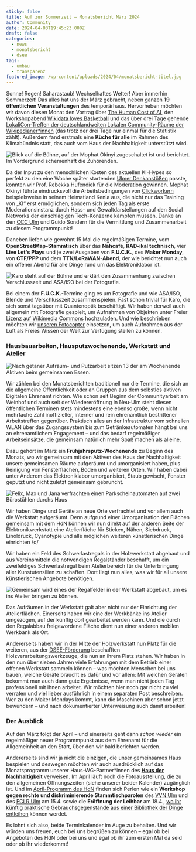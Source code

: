 ```yaml
---
sticky: false
title: Auf zur Sommerzeit – Monatsbericht März 2024
author: Community
date: 2024-04-03T19:45:23.000Z
draft: false
categories:
  - news
  - monatsbericht
  - dsee
tags:
  - umbau
  - transparenz
featured_image: /wp-content/uploads/2024/04/monatsbericht-titel.jpg
---
```


Sonne! 
Regen! 
Saharastaub! 
Wechselhaftes Wetter! 
Aber immerhin Sommerzeit! 
Das alles hat uns der März gebracht, neben ganzen **19 öffentlichen Veranstaltungen** des temporärhaus. 
Hervorheben möchten wir davon diesen Monat den Vortrag über [The Human Cost of AI](/veranstaltungshinweis-die-menschlichen-kosten-der-ki/), den Workshopabend [Wikidata loves Basketball](https://de.wikipedia.org/w/index.php?title=Wikipedia:Ulm/Neu-Ulm&oldid=242462535#Wiki_loves_Basketball_-_Teil_2) und das über drei Tage gehende [LokaliCon-Treffen der deutschlandweiten Lokalen Community-Räume der Wikipedianer\*innen](/lokalicon-treffen-der-lokalen-community-raeume/) (das trotz der drei Tage nur einmal für die Statistik zählt). 
Außerdem fand erstmals eine **Küche für alle** im Rahmen des Klimabündnis statt, das auch vom Haus der Nachhaltigkeit unterstützt wird.

![Blick auf die Bühne, auf der Mophat Okinyi zugeschaltet ist und berichtet. Im Vordergrund schemenhaft die Zuhörenden.](/wp-content/uploads/2024/04/monatsbericht-humancosts.jpg)

Da der Input zu den menschlichen Kosten des aktuellen KI-Hypes so perfekt zu den eine Woche später startenden [Ulmer Denkanstößen](https://ulmer-denkanstoesse.de/ulmer-denkanstoesse-2024/thema-2024/) passte, konnten wir Prof. Rebekka Hufendiek für die Moderation gewinnen. 
Mophat Okinyi führte eindrucksvoll die Arbeitsbedingungen von [Clickworkern](https://de.wikipedia.org/wiki/Clickworker) beispielsweise in seinem Heimatland Kenia aus, die nicht nur das Training von „KI“ erst ermöglichen, sondern sich jeden Tag als erste Moderationsinstanz durch Hass- und Gewaltdarstellungen auf den Social Networks der einschlägigen Tech-Konzerne kämpfen müssen. 
Danke an den [CCC Ulm](https://www.ulm.ccc.de/) und Guido Sondern für die Vermittlung und Zusammenarbeit zu diesem Programmpunkt!

Daneben liefen wie gewohnt 15 Mal die regelmäßigen Termine, vom **OpenStreetMap-Stammtisch** über das **Nähcafé**, **RAD-ikal technisch**, vier **Live Let's Plays** und je zwei Ausgaben von **F.U.C.K.**, des **Maker Monday**, von **CTF/PPP** und dem **TTN/LoRaWAN-Abend**, der wie berichtet nun auch ein offener Abend für alle Dinge rund um das Elektroniklabor ist.

![Karo steht auf der Bühne und erklärt den Zusammenhang zwischen Verschlusszeit und ASA/ISO bei der Fotografie.](/wp-content/uploads/2024/04/monatsbericht-foto.jpg)

Bei einem der **F.U.C.K.**-Termine ging es um Fotografie und wie ASA/ISO, Blende und Verschlusszeit zusammenspielen. 
Fast schon trivial für Karo, die sich sonst tagsüber mit Quantenoptik beschäftigt. 
Wir haben derweil auch allgemein mit Fotografie gespielt, um Aufnahmen von Objekten unter Freier Lizenz [auf Wikimedia Commons](https://commons.wikimedia.org/wiki/Category:Hausfotografie_tempor%C3%A4rhaus_(2024)) hochzuladen. 
Und wie beschrieben möchten wir [unseren Fotocopter](/unsere-fotodrohne/) einsetzen, um auch Aufnahmen aus der Luft als Freies Wissen der Welt zur Verfügung stellen zu können.

### Hausbauarbeiten, Hausputzwochenende, Werkstatt und Atelier

![Nach getaner Aufräum- und Putzarbeit sitzen 13 der am Wochenende Aktiven beim gemeinsamen Essen.](/wp-content/uploads/2024/04/monatsbericht-putz.jpg)

Wir zählen bei den Monatsberichten traditionell nur die Termine, die sich an die allgemeine Öffentlichkeit oder an Gruppen aus dem selbstlos aktiven Digitalen Ehrenamt richten. 
Wie schon seit Beginn der Communityarbeit am Weinhof und auch seit der Wiedereröffnung in Neu-Ulm steht diesen öffentlichen Terminen stets mindestens eine ebenso große, wenn nicht mehrfache Zahl inoffizieller, interner und rein ehrenamtlich bestrittener Arbeitstreffen gegenüber.
Praktisch alles an der Infrastruktur vom schnellen WLAN über das Zugangssystem bis zum Getränkeautomaten hängt bei uns an ehrenamtlichem Engagement – und das bedarf regelmäßiger Arbeitseinsätze, die gemeinsam natürlich mehr Spaß machen als alleine.

Dazu gehört im März ein **Frühjahrsputz-Wochenende** zu Beginn des Monats, wo wir gemeinsam mit den Aktiven des Haus der Nachhaltigkeit unsere gemeinsamen Räume aufgeräumt und umorganisiert haben, plus Reinigung von Fensterflächen, Böden und weiteren Orten. 
Wir haben dabei unter Anderem das Elektroniklabor umorganisiert, Staub gewischt, Fenster geputzt und nicht zuletzt gemeinsam gebruncht.

![Felix, Max und Jana verfrachten einen Parkscheinautomaten auf zwei Bürostühlen durchs Haus](/wp-content/uploads/2024/04/monatsbericht-aufraeumen.jpg)

Wir haben Dinge und Geräte an neue Orte verfrachtet und vor allem auch die Werkstatt aufgeräumt. 
Denn aufgrund einer Umorganisation der Flächen gemeinsam mit dem HdN können wir nun direkt auf der anderen Seite der Elektronikwerkstatt eine Atelierfläche für Sticken, Nähen, Siebdruck, Linoldruck, Cyanotypie und alle möglichen weiteren künstlerischen Dinge einrichten \o/

Wir haben ein Feld des Schwerlastregals in der Holzwerkstatt abgebaut und aus Vereinsmitteln die notwendigen Regalständer beschafft, um ein zweifeldiges Schwerlastregal beim Atelierbereich für die Unterbringung aller Kunstutensilien zu schaffen. 
Dort liegt nun alles, was wir für all unsere künstlerischen Angebote benötigen.

![Gemeinsam wird eines der Regalfelder in der Werkstatt abgebaut, um es ins Atelier bringen zu können.](/wp-content/uploads/2024/04/monatsbericht-atelyeah.jpg)

Das Aufräumen in der Werkstatt galt aber nicht nur der Einrichtung der Atelierflächen. 
Einerseits haben wir eine der Werkbänke ins Atelier umgezogen, auf der künftig dort gearbeitet werden kann. 
Und die durch den Regalabbau freigewordene Fläche dient nun einer anderen mobilen Werkbank als Ort.

Andererseits haben wir in der Mitte der Holzwerkstatt nun Platz für die weiteren, aus der [DSEE-Förderung](/jahresendfieber-monatsbericht-november-2023/) beschafften Holzverarbeitungswerkzeuge, die nun an ihrem Platz stehen. 
Wir haben in den nun über sieben Jahren viele Erfahrungen mit dem Betrieb einer offenen Werkstatt sammeln können – was möchten Menschen bei uns bauen, welche Geräte braucht es dafür und vor allem: Mit welchen Geräten bekommt man auch dann gute Ergebnisse, wenn man nicht jeden Tag professionell mit ihnen arbeitet. 
Wir möchten hier noch gar nicht zu viel verraten und viel lieber ausführlich in einem separaten Post beschreiben. 
Wer zu den Maker Mondays kommt, kann die Maschinen aber schon jetzt bewundern – und nach dokumentierter Unterweisung auch damit arbeiten!

### Der Ausblick

Auf den März folgt der April – und einerseits geht dann _schon wieder_ ein regelmäßiger neuer Programmpunkt aus dem Ehrenamt für die Allgemeinheit an den Start, über den wir bald berichten werden. 

Andererseits sind wir ja nicht die einzigen, die unser gemeinsames Haus bespielen und deswegen möchten wir auch ausdrücklich auf das Monatsprogramm unserer Haus-WG-Partner\*innen des **[Haus der Nachhaltigkeit](https://www.h-d-n.org/)** verweisen. 
Im April läuft noch die Fotoausstellung, die zu den allgemeinen Öffnungszeiten (siehe unserer beider Kalender) zugänglich ist. 
Und im [April-Programm des HdN](https://download-files.wixmp.com/ugd/aff7d0_e630980bcdcc4fe4b3641e865d21894f.pdf?token=eyJhbGciOiJIUzI1NiIsInR5cCI6IkpXVCJ9.eyJpc3MiOiJ1cm46YXBwOmU2NjYzMGU3MTRmMDQ5MGFhZWExZjE0OWIzYjY5ZTMyIiwic3ViIjoidXJuOmFwcDplNjY2MzBlNzE0ZjA0OTBhYWVhMWYxNDliM2I2OWUzMiIsImF1ZCI6WyJ1cm46c2VydmljZTpmaWxlLmRvd25sb2FkIl0sImlhdCI6MTcxMjE3MDUwMywiZXhwIjoxNzEyMjA2NTEzLCJqdGkiOiJlOGE3Njg0Yi1kOWNmLTRhMTUtOGM2NS1mYTRhYWY0M2I4MWEiLCJvYmoiOltbeyJwYXRoIjoiL3VnZC9hZmY3ZDBfZTYzMDk4MGJjZGNjNGZlNGIzNjQxZTg2NWQyMTg5NGYucGRmIn1dXSwiZGlzIjp7ImZpbGVuYW1lIjoiMjRfMDQgSGROLVByb2dyYW1tLnBkZiIsInR5cGUiOiJhdHRhY2htZW50In19.7IS7yuCLj5zJbinmON4U63C67RZuH33XIT7-zl3pSTQ) finden sich Perlen wie ein **Workshop gegen rechte und diskriminierende Stammtischparolen** des [VVN Ulm](https://de.wikipedia.org/wiki/Vereinigung_der_Verfolgten_des_Naziregimes_%E2%80%93_Bund_der_Antifaschistinnen_und_Antifaschisten) und des [FCLR Ulm](https://www.fclr-ulm.de) am 15.4. sowie die **Eröffnung der Leihbar** am 18.4., [wo ihr künftig praktische Gebrauchsgegenstände aus einer Bibliothek der Dinge entleihen](https://www.h-d-n.org/post/der-leihladen-er%C3%B6ffnet-bald) können werdet.

Es lohnt sich also, beide Terminkalender im Auge zu behalten.
Und wir würden uns freuen, euch bei uns begrüßen zu können – egal ob bei Angeboten des HdN oder bei uns und egal ob ihr zum ersten Mal da seid oder ob ihr wiederkommt!
